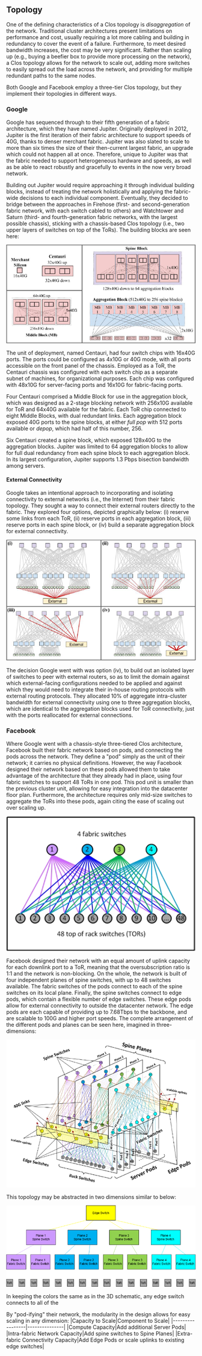 ## Topology
One of the defining characteristics of a Clos topology is *disaggregation* of the network. Traditional cluster architectures present limitations on performance and cost, usually requiring a lot more cabling and building in redundancy to cover the event of a failure. Furthermore, to meet desired bandwidth increases, the cost may be very significant. Rather than scaling up (e.g., buying a beefier box to provide more processing on the network), a Clos topology allows for the network to scale out, adding more switches to easily spread out the load across the network, and providing for multiple redundant paths to the same nodes.

Both Google and Facebook employ a three-tier Clos topology, but they implement their topologies in different ways.

### Google
Google has sequenced through to their fifth generation of a fabric architecture, which they have named Jupiter. Originally deployed in 2012, Jupiter is the first iteration of their fabric architecture to support speeds of 40G, thanks to denser merchant fabric. Jupiter was also slated to scale to more than six times the size of their then-current largest fabric, an upgrade which could not happen all at once. Therefore, unique to Jupiter was that the fabric needed to support heterogeneous hardware and speeds, as well as be able to react robustly and gracefully to events in the now very broad network. 

Building out Jupiter would require approaching it through individual building blocks, instead of treating the network holistically and applying the fabric-wide decisions to each individual component. Eventually, they decided to bridge between the approaches in Firehose (first- and second-generation fabric network, with each switch cabled to others) and Watchtower and Saturn (third- and fourth-generation fabric networks, with the largest possible chassis), sticking with a chassis-based Clos topology (i.e., two upper layers of switches on top of the ToRs). The building blocks are seen here:

![Building blocks used in the Jupiter topology](./images/Jupiter_building_blocks.png)

The unit of deployment, named Centauri, had four switch chips with 16x40G ports. The ports could be configured as 4x10G or 40G mode, with all ports accessible on the front panel of the chassis. Employed as a ToR, the Centauri chassis was configured with each switch chip as a separate subnet of machines, for organizational purposes. Each chip was configured with 48x10G for server-facing ports and 16x10G for fabric-facing ports. 

Four Centauri comprised a Middle Block for use in the aggregation block, which was designed as a 2-stage blocking network with 256x10G available for ToR and 64x40G available for the fabric. Each ToR chip connected to eight Middle Blocks, with dual redundant links. Each aggregation block exposed 40G ports to the spine blocks, at either *full pop* with 512 ports available or *depop*, which had half of this number, 256.

Six Centauri created a spine block, which exposed 128x40G to the aggregation blocks. Jupiter was limited to 64 aggregation blocks to allow for full dual redundancy from each spine block to each aggregation block. In its largest configuration, Jupiter supports 1.3 Pbps bisection bandwidth among servers.

#### External Connectivity
Google takes an intentional approach to incorporating and isolating connectivity to external networks (i.e., the Internet) from their fabric topology. They sought a way to connect their external routers directly to the fabric. They explored four options, depicted graphically below: (i) reserve some links from each ToR, (ii) reserve ports in each aggregation block, (iii) reserve ports in each spine block, or (iv) build a separate aggregation block for external connectivity.

![Four options to connect to the external network](./images/Jupiter_external_connect.png)

The decision Google went with was option (iv), to build out an isolated layer of switches to peer with external routers, so as to limit the domain against which external-facing configurations needed to be applied and against which they would need to integrate their in-house routing protocols with external routing protocols. They allocated 10% of aggregate intra-cluster bandwidth for external connectivity using one to three aggregation blocks, which are identical to the aggregation blocks used for ToR connectivity, just with the ports reallocated for external connections.

### Facebook

Where Google went with a chassis-style three-tiered Clos architecture, Facebook built their fabric network based on pods, and connecting the pods across the network. They define a "pod" simply as the unit of their network; it carries no physical definitions. However, the way Facebook designed their network based on these pods allowed them to take advantage of the architecture that they already had in place, using four fabric switches to support 48 ToRs in one pod. This pod unit is smaller than the previous cluster unit, allowing for easy integration into the datacenter floor plan. Furthermore, the architecture requires only mid-size switches to aggregate the ToRs into these pods, again citing the ease of scaling out over scaling up.

![A sample pod](./images/Facebook_sample_pod.png)

Facebook designed their network with an equal amount of uplink capacity for each downlink port to a ToR, meaning that the oversubscription ratio is 1:1 and the network is non-blocking. On the whole, the network is built of four independent planes of spine switches, with up to 48 switches available. The fabric switches of the pods connect to each of the spine switches on its local plane. Finally, the spine switches connect to edge pods, which contain a flexible number of edge switches. These edge pods allow for external connectivity to outside the datacenter network. The edge pods are each capable of providing up to 7.68Tbps to the backbone, and are scalable to 100G and higher port speeds. The complete arrangement of the different pods and planes can be seen here, imagined in three-dimensions:

![Complete schematic of fabric network topology](./images/Facebook_complete_topology.png)

This topology may be abstracted in two dimensions similar to below:

![2D Abstraction of Facebook topology](./images/Facebook_2d_abstract.png)

In keeping the colors the same as in the 3D schematic, any edge switch connects to all of the 

By "pod-ifying" their network, the modularity in the design allows for easy scaling in any dimension:
|Capacity to Scale|Component to Scale|
|-----------------|---------------|
|Compute Capacity|Add additional Server Pods|
|Intra-fabric Network Capacity|Add spine switches to Spine Planes|
|Extra-fabric Connectivity Capacity|Add Edge Pods or scale uplinks to existing edge switches|

